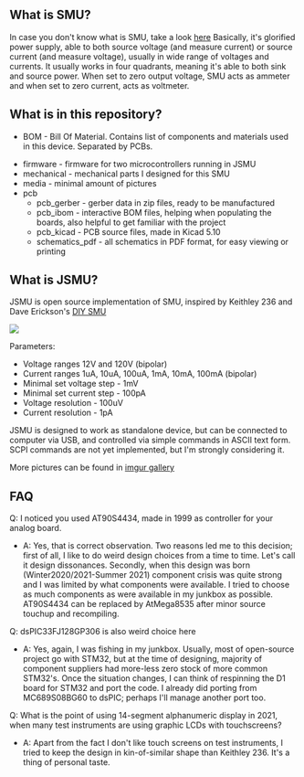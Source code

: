 ## What is SMU?
In case you don't know what is SMU, take a look [here](https://en.wikipedia.org/wiki/Source_measure_unit)
Basically, it's glorified power supply, able to both source voltage (and measure current) or source current (and measure voltage), usually in wide range of voltages and currents. It usually works in four quadrants, meaning it's able to both sink and source power. When set to zero output voltage, SMU acts as ammeter and when set to zero current, acts as voltmeter.

## What is in this repository?
- BOM - Bill Of Material. Contains list of components and materials used in this device. Separated by PCBs.
+ firmware - firmware for two microcontrollers running in JSMU
+ mechanical - mechanical parts I designed for this SMU
+ media - minimal amount of pictures
+ pcb
    + pcb_gerber - gerber data in zip files, ready to be manufactured
    + pcb_ibom - interactive BOM files, helping when populating the boards, also helpful to get familiar with the project
    + pcb_kicad - PCB source files, made in Kicad 5.10
    + schematics_pdf - all schematics in PDF format, for easy viewing or printing

## What is JSMU?
JSMU is open source implementation of SMU, inspired by Keithley 236 and Dave Erickson's [DIY SMU](http://www.djerickson.com/diy_smu/index.html)

![](https://github.com/jaromir-sukuba/J-SMU/blob/master/media/IMG_9784.JPG)

Parameters:
+ Voltage ranges 12V and 120V (bipolar)
+ Current ranges 1uA, 10uA, 100uA, 1mA, 10mA, 100mA (bipolar)
+ Minimal set voltage step - 1mV
+ Minimal set current step - 100pA
+ Voltage resolution - 100uV
+ Current resolution - 1pA

JSMU is designed to work as standalone device, but can be connected to computer via USB, and controlled via simple commands in ASCII text form. SCPI commands are not yet implemented, but I'm strongly considering it.

More pictures can be found in [imgur gallery](https://imgur.com/a/rR8cIFG)

## FAQ
Q: I noticed you used AT90S4434, made in 1999 as controller for your analog board.
- A: Yes, that is correct observation. Two reasons led me to this decision; first of all, I like to do weird design choices from a time to time. Let's call it design dissonances. Secondly, when this design was born (Winter2020/2021-Summer 2021) component crisis was quite strong and I was limited by what components were available. I tried to choose as much components as were available in my junkbox as possible. AT90S4434 can be replaced by AtMega8535 after minor source touchup and recompiling.

Q: dsPIC33FJ128GP306 is also weird choice here
- A: Yes, again, I was fishing in my junkbox. Usually, most of open-source project go with STM32, but at the time of designing, majority of component suppliers had more-less zero stock of more common STM32's. Once the situation changes, I can think of respinning the D1 board for STM32 and port the code. I already did porting from MC689S08BG60 to dsPIC; perhaps I'll manage another port too.

Q: What is the point of using 14-segment alphanumeric display in 2021, when many test instruments are using graphic LCDs with touchscreens?
- A: Apart from the fact I don't like touch screens on test instruments, I tried to keep the design in kin-of-similar shape than Keithley 236. It's a thing of personal taste.
